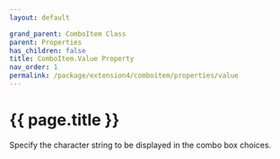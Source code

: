 ```yaml
---
layout: default

grand_parent: ComboItem Class
parent: Properties
has_children: false
title: ComboItem.Value Property
nav_order: 1
permalink: /package/extension4/comboitem/properties/value
---
```

# {{ page.title }}

Specify the character string to be displayed in the combo box choices.